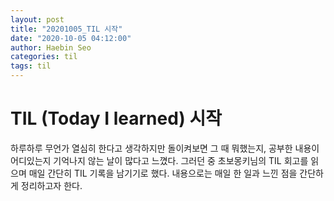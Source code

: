 ```yaml
---
layout: post
title: "20201005_TIL 시작"
date: "2020-10-05 04:12:00"
author: Haebin Seo
categories: til
tags: til
---
```

# TIL (Today I learned) 시작
하루하루 무언가 열심히 한다고 생각하지만 돌이켜보면 그 때 뭐했는지, 공부한 내용이 어디있는지 기억나지 않는 날이 많다고 느꼈다. 그러던 중 초보몽키님의 TIL 회고를 읽으며 매일 간단히 TIL 기록을 남기기로 했다. 
내용으로는 매일 한 일과 느낀 점을 간단하게 정리하고자 한다.